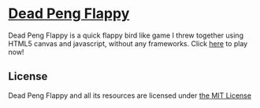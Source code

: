 # [Dead Peng Flappy](http://codepen.io/yiotiskl/pen/wGXeKV)
Dead Peng Flappy is a quick flappy bird like game I threw together using HTML5 canvas and javascript, without any frameworks.
Click [here](http://codepen.io/yiotiskl/pen/wGXeKV) to play now!

## License
Dead Peng Flappy and all its resources are licensed under [the MIT License](https://opensource.org/licenses/MIT)

